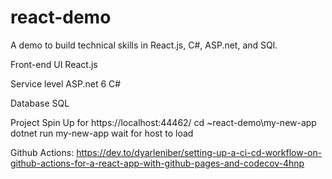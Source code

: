 # react-demo
A demo to build technical skills in React.js, C#, ASP.net, and SQl. 

Front-end UI
React.js

Service level 
ASP.net 6 
C#

Database
SQL


Project Spin Up for https://localhost:44462/
cd ~react-demo\my-new-app
dotnet run my-new-app
wait for host to load

Github Actions:
https://dev.to/dyarleniber/setting-up-a-ci-cd-workflow-on-github-actions-for-a-react-app-with-github-pages-and-codecov-4hnp

